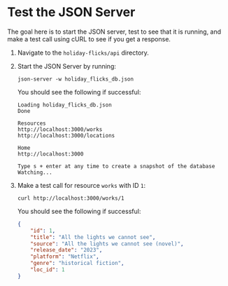 # Test the JSON Server

The goal here is to start the JSON server, test to see that it is running, and make a test call using cURL to see if you get a response.

1. Navigate to the `holiday-flicks/api` directory.

2. Start the JSON Server by running:

    ```shell
    json-server -w holiday_flicks_db.json
    ```

    You should see the following if successful:

    ```shell
    Loading holiday_flicks_db.json
    Done

    Resources
    http://localhost:3000/works
    http://localhost:3000/locations

    Home
    http://localhost:3000

    Type s + enter at any time to create a snapshot of the database
    Watching...
    ```

3. Make a test call for resource `works` with ID `1`:

    ```shell
    curl http://localhost:3000/works/1
    ```

    You should see the following if successful:

    ```json
    {
        "id": 1,
        "title": "All the lights we cannot see",
        "source": "All the lights we cannot see (novel)",
        "release_date": "2023",
        "platform": "Netflix",
        "genre": "historical fiction",
        "loc_id": 1
    }
    ```
